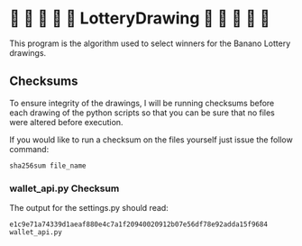 # :monkey: :banana: :monkey: :banana: :monkey: LotteryDrawing :monkey: :banana: :monkey: :banana: :monkey:

This program is the algorithm used to select winners for the Banano Lottery drawings.

## Checksums
To ensure integrity of the drawings, I will be running checksums before each drawing of the python scripts so that you can be sure that no files were altered before execution.

If you would like to run a checksum on the files yourself just issue the follow command:

`sha256sum file_name`

### wallet_api.py Checksum

The output for the settings.py should read:

`e1c9e71a74339d1aeaf880e4c7a1f20940020912b07e56df78e92adda15f9684  wallet_api.py`
